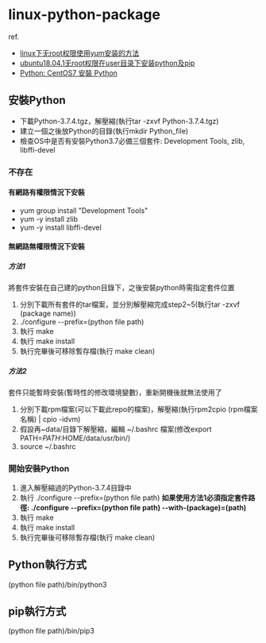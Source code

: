 # linux-python-package
ref.
* [linux下无root权限使用yum安装的方法](https://blog.csdn.net/GreenHandCGL/article/details/83055151)
* [ubuntu18.04.1无root权限在user目录下安装python及pip](https://blog.csdn.net/lfs666666/article/details/88901543)
* [Python: CentOS7 安裝 Python ](https://medium.com/@CCstruggled/python-centos7-%E5%AE%89%E8%A3%9D-python-rpm-source-15045893f680)

## 安裝Python
* 下載Python-3.7.4.tgz，解壓縮(執行tar -zxvf Python-3.7.4.tgz)
* 建立一個之後放Python的目錄(執行mkdir Python_file)
* 檢查OS中是否有安裝Python3.7必備三個套件: Development Tools, zlib, libffi-devel

### 不存在
#### 有網路有權限情況下安裝
* yum group install "Development Tools"
* yum -y install zlib
* yum -y install libffi-devel

#### 無網路無權限情況下安裝
##### 方法1
將套件安裝在自己建的python目錄下，之後安裝python時需指定套件位置
1. 分別下載所有套件的tar檔案，並分別解壓縮完成step2~5(執行tar -zxvf (package name))
2. ./configure --prefix=(python file path)
3. 執行 make
4. 執行 make install
5. 執行完畢後可移除暫存檔(執行 make clean)

##### 方法2
套件只能暫時安裝(暫時性的修改環境變數)，重新開機後就無法使用了
1. 分別下載rpm檔案(可以下載此repo的檔案)，解壓縮(執行rpm2cpio (rpm檔案名稱) | cpio -idvm)
2. 假設再~data/目錄下解壓縮，編輯 ~/.bashrc 檔案(修改export PATH=$PATH:$HOME/data/usr/bin/) 
3. source ~/.bashrc

### 開始安裝Python
1. 進入解壓縮過的Python-3.7.4目錄中
2. 執行 ./configure --prefix=(python file path) **如果使用方法1必須指定套件路徑: ./configure --prefix=(python file path) --with-(package)=(path)**
3. 執行 make
4. 執行 make install
5. 執行完畢後可移除暫存檔(執行 make clean)

## Python執行方式
(python file path)/bin/python3
## pip執行方式
(python file path)/bin/pip3
